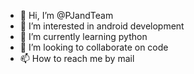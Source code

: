 - 👋 Hi, I’m @PJandTeam
- 👀 I’m interested in android development
- 🌱 I’m currently learning python
- 💞️ I’m looking to collaborate on code
- 📫 How to reach me by mail

<!---
PJandTeam/PJandTeam is a ✨ special ✨ repository because its `README.md` (this file) appears on your GitHub profile.
You can click the Preview link to take a look at your changes.
--->
